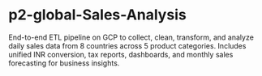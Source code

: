 # p2-global-Sales-Analysis
End-to-end ETL pipeline on GCP to collect, clean, transform, and analyze daily sales data from 8 countries across 5 product categories. Includes unified INR conversion, tax reports, dashboards, and monthly sales forecasting for business insights.
